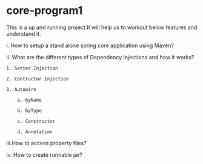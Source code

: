 # core-program1
This is a up and running project.It will help us to workout below features and understand it.

i.	How to setup a stand alone spring core application using Maven?

ii. What are the different types of Dependency Injections and how it works?

	1. Setter Injection
	
	2. Contructor Injection
	
	3. Autowire
	
		a. byName
		
		b. byType
		
		c. Constructor
		
		d. Annotation
		
iii.How to access property files?

iv.	How to create runnable jar?


